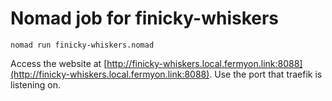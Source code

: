 # Nomad job for finicky-whiskers

```
nomad run finicky-whiskers.nomad
```

Access the website at [http://finicky-whiskers.local.fermyon.link:8088](http://finicky-whiskers.local.fermyon.link:8088).  Use the port that traefik is listening on.
